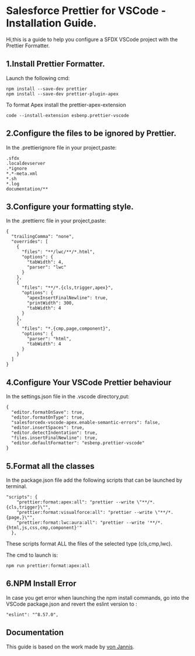 # Salesforce Prettier for VSCode - Installation Guide.

Hi,this is a guide to help you configure a SFDX VSCode project with the Prettier Formatter.

## 1.Install Prettier Formatter.
Launch the following cmd:
```console 
npm install --save-dev prettier
npm install --save-dev prettier-plugin-apex
```
To format Apex install the prettier-apex-extension
```console
code --install-extension esbenp.prettier-vscode
```

## 2.Configure the files to be ignored by Prettier.
In the .prettierignore file in your project,paste:

```t
.sfdx
.localdevserver
.*ignore
*.*-meta.xml
*.sh
*.log
documentation/**
```

## 3.Configure your formatting style.
In the .prettierrc file in your project,paste:

```t
{
  "trailingComma": "none",
  "overrides": [
    {
      "files": "**/lwc/**/*.html",
      "options": {
        "tabWidth": 4,
        "parser": "lwc"
      }
    },
    {
      "files": "**/*.{cls,trigger,apex}",
      "options": {
        "apexInsertFinalNewline": true,
        "printWidth": 300,
        "tabWidth": 4
      }
    },
    {
      "files": "*.{cmp,page,component}",
      "options": {
        "parser": "html",
        "tabWidth": 4
      }
    }
  ]
}
```

## 4.Configure Your VSCode Prettier behaviour
In the settings.json file in the .vscode directory,put:
```t
{
  "editor.formatOnSave": true,
  "editor.formatOnType": true,
  "salesforcedx-vscode-apex.enable-semantic-errors": false,
  "editor.insertSpaces": true,
  "editor.detectIndentation": true,
  "files.insertFinalNewline": true,
  "editor.defaultFormatter": "esbenp.prettier-vscode"
}
```

## 5.Format all the classes
In the package.json file add the following scripts that can be launched by terminal.
```t
"scripts": {
    "prettier:format:apex:all": "prettier --write \"**/*.{cls,trigger}\"",
    "prettier:format:visualforce:all": "prettier --write \"**/*.{page,}\"",
    "prettier:format:lwc:aura:all": "prettier --write '**/*.{html,js,css,cmp,component}'"
  },
```
These scripts format ALL the files of the selected type (cls,cmp,lwc).

The cmd to launch is:
```console 
npm run prettier:format:apex:all
```

## 6.NPM Install Error
In case you get error when launching the npm install commands, go into the VSCode package.json and revert the eslint version to :
```t
"eslint": "^8.57.0",
```

## Documentation 
This guide is based on the work made by [von Jannis](https://lietzau-consulting.de/2021/09/prettier-sfdx-apex-visualforce-lwc/).


